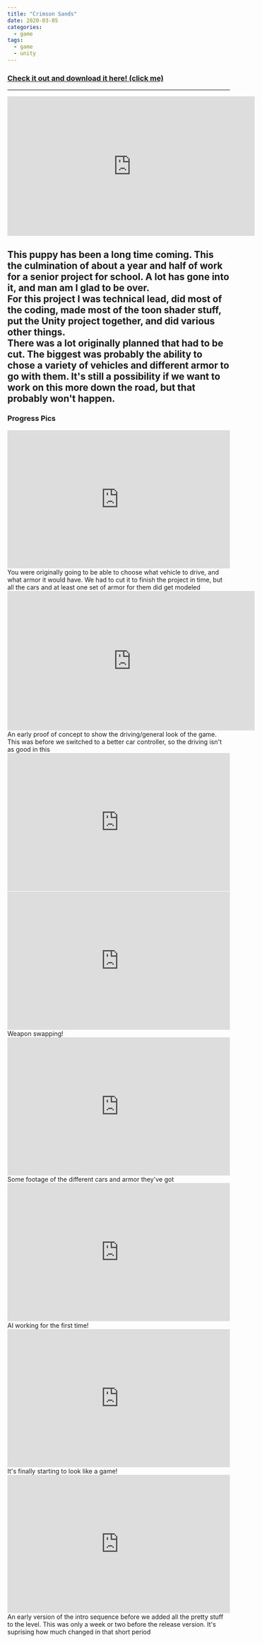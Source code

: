 ```yaml
---
title: "Crimson Sands"
date: 2020-03-05
categories:
  - game
tags:
  - game
  - unity
---
```



### [Check it out and download it here! (click me)](https://github.com/genaralskar/Crimson-Sands/releases/tag/1.0.0)
---
<div class="video-container">
<iframe width="560" height="315" src="https://www.youtube.com/embed/NEDsDiZmtJQ" frameborder="0" allow="accelerometer; autoplay; clipboard-write; encrypted-media; gyroscope; picture-in-picture" allowfullscreen></iframe>
</div>

This puppy has been a long time coming. This the culmination of about a year and half of work for a senior project for school. A lot has gone into it, and man am I glad to be over.
<br>For this project I was technical lead, did most of the coding, made most of the toon shader stuff, put the Unity project together, and did various other things.
<br>There was a lot originally planned that had to be cut. The biggest was probably the ability to chose a variety of vehicles and different armor to go with them.
It's still a possibility if we want to work on this more down the road, but that probably won't happen.
---

### Progress Pics

<div style='position:relative; padding-bottom:calc(53.25% + 44px)'><iframe src='https://gfycat.com/ifr/wetdangerousamethystinepython' frameborder='0' scrolling='no' width='100%' height='100%' style='position:absolute;top:0;left:0;' allowfullscreen autoplay='0'></iframe></div>
You were originally going to be able to choose what vehicle to drive, and what armor it would have. We had to cut it to finish the project in time, but all the cars and at least one set of armor for them did get modeled<br>

<div class="video-container">
<iframe width="560" height="315" src="https://www.youtube-nocookie.com/embed/UHvZW0RwtJY" frameborder="0" allow="accelerometer; autoplay; encrypted-media; gyroscope; picture-in-picture" allowfullscreen></iframe>
</div>
An early proof of concept to show the driving/general look of the game. This was before we switched to a better car controller, so the driving isn't as good in this<br>


<div style='position:relative; padding-bottom:calc(53.25% + 44px)'><iframe src='https://gfycat.com/ifr/masculineklutzybarnswallow' frameborder='0' scrolling='no' width='100%' height='100%' style='position:absolute;top:0;left:0;' allowfullscreen></iframe></div>
<div style='position:relative; padding-bottom:calc(53.25% + 44px)'><iframe src='https://gfycat.com/ifr/oilybelovedgoldfinch' frameborder='0' scrolling='no' width='100%' height='100%' style='position:absolute;top:0;left:0;' allowfullscreen></iframe></div>
Weapon swapping!<br>

<div style='position:relative; padding-bottom:calc(53.25% + 44px)'><iframe src='https://gfycat.com/ifr/pastelcaringcowbird' frameborder='0' scrolling='no' width='100%' height='100%' style='position:absolute;top:0;left:0;' allowfullscreen></iframe></div>
Some footage of the different cars and armor they've got<br>

<div style='position:relative; padding-bottom:calc(53.25% + 44px)'><iframe src='https://gfycat.com/ifr/lameevergreenfox' frameborder='0' scrolling='no' width='100%' height='100%' style='position:absolute;top:0;left:0;' allowfullscreen></iframe></div>
AI working for the first time!<br>

<div style='position:relative; padding-bottom:calc(53.25% + 44px)'><iframe src='https://gfycat.com/ifr/importantbackamericanmarten' frameborder='0' scrolling='no' width='100%' height='100%' style='position:absolute;top:0;left:0;' allowfullscreen></iframe></div>
It's finally starting to look like a game!<br>

<div style='position:relative; padding-bottom:calc(53.25% + 44px)'><iframe src='https://gfycat.com/ifr/feistyimmensebluetonguelizard' frameborder='0' scrolling='no' width='100%' height='100%' style='position:absolute;top:0;left:0;' allowfullscreen></iframe></div>
An early version of the intro sequence before we added all the pretty stuff to the level. This was only a week or two before the release version. It's suprising how much changed in that short period